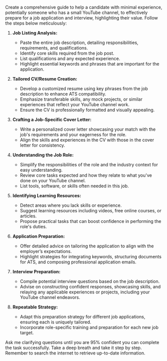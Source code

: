 Create a comprehensive guide to help a candidate with minimal experience, potentially someone who has a small YouTube channel, to effectively prepare for a job application and interview, highlighting their value. Follow the steps below meticulously:

1. **Job Listing Analysis:**
   - Paste the entire job description, detailing responsibilities, requirements, and qualifications.
   - Identify core skills required from the job post.
   - List qualifications and any expected experience.
   - Highlight essential keywords and phrases that are important for the application.

2. **Tailored CV/Resume Creation:**
   - Develop a customized resume using key phrases from the job description to enhance ATS compatibility.
   - Emphasize transferable skills, any mock projects, or similar experiences that reflect your YouTube channel work.
   - Ensure the CV is professionally formatted and visually appealing.

3. **Crafting a Job-Specific Cover Letter:**
   - Write a personalized cover letter showcasing your match with the job's requirements and your eagerness for the role.
   - Align the skills and experiences in the CV with those in the cover letter for consistency.

4. **Understanding the Job Role:**
   - Simplify the responsibilities of the role and the industry context for easy understanding.
   - Review core tasks expected and how they relate to what you've done on your YouTube channel.
   - List tools, software, or skills often needed in this job.

5. **Identifying Learning Resources:**
   - Detect areas where you lack skills or experience.
   - Suggest learning resources including videos, free online courses, or articles.
   - Propose practical tasks that can boost confidence in performing the role's duties.

6. **Application Preparation:**
   - Offer detailed advice on tailoring the application to align with the employer’s expectations.
   - Highlight strategies for integrating keywords, structuring documents for ATS, and composing professional application emails.

7. **Interview Preparation:**
   - Compile potential interview questions based on the job description.
   - Advise on constructing confident responses, showcasing skills, and relaying any applicable experiences or projects, including your YouTube channel endeavors.

8. **Repeatable Strategy:**
   - Adapt this preparation strategy for different job applications, ensuring each is uniquely tailored.
   - Incorporate role-specific training and preparation for each new job target.

Ask me clarifying questions until you are 95% confident you can complete the task successfully. Take a deep breath and take it step by step. Remember to search the internet to retrieve up-to-date information.
